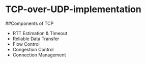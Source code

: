 # TCP-over-UDP-implementation

##Components of TCP
- RTT Estimation & Timeout
- Reliable Data Transfer
- Flow Control
- Congestion Control
- Connection Management
